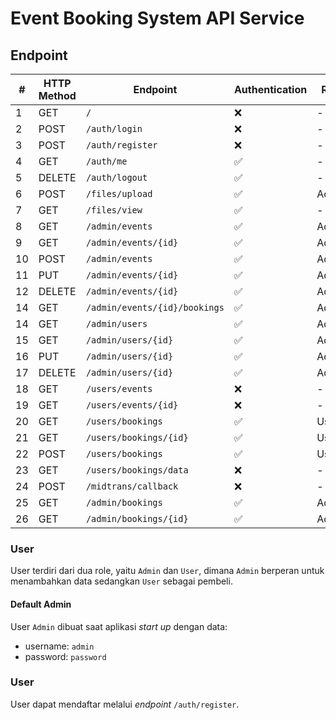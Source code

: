 # Event Booking System API Service

## Endpoint
| #  | HTTP Method | Endpoint                      | Authentication | Role  |
|----|-------------|-------------------------------|----------------|-------|
| 1  | GET         | `/`                           | ❌              | -     |
| 2  | POST        | `/auth/login`                 | ❌              | -     |
| 3  | POST        | `/auth/register`              | ❌              | -     |
| 4  | GET         | `/auth/me`                    | ✅              | -     |
| 5  | DELETE      | `/auth/logout`                | ✅              | -     |
| 6  | POST        | `/files/upload`               | ✅              | Admin |
| 7  | GET         | `/files/view`                 | ✅              | -     |
| 8  | GET         | `/admin/events`               | ✅              | Admin |
| 9  | GET         | `/admin/events/{id}`          | ✅              | Admin |
| 10 | POST        | `/admin/events`               | ✅              | Admin |
| 11 | PUT         | `/admin/events/{id}`          | ✅              | Admin |
| 12 | DELETE      | `/admin/events/{id}`          | ✅              | Admin |
| 14 | GET         | `/admin/events/{id}/bookings` | ✅              | Admin |
| 14 | GET         | `/admin/users`                | ✅              | Admin |
| 15 | GET         | `/admin/users/{id}`           | ✅              | Admin |
| 16 | PUT         | `/admin/users/{id}`           | ✅              | Admin |
| 17 | DELETE      | `/admin/users/{id}`           | ✅              | Admin |
| 18 | GET         | `/users/events`               | ❌              | -     |
| 19 | GET         | `/users/events/{id}`          | ❌              | -     |
| 20 | GET         | `/users/bookings`             | ✅              | User  |
| 21 | GET         | `/users/bookings/{id}`        | ✅              | User  |
| 22 | POST        | `/users/bookings`             | ✅              | User  |
| 23 | GET         | `/users/bookings/data`        | ❌              | -     |
| 24 | POST        | `/midtrans/callback`          | ❌              | -     |
| 25 | GET         | `/admin/bookings`             | ✅              | Admin |
| 26 | GET         | `/admin/bookings/{id}`        | ✅              | Admin |

### User
User terdiri dari dua role, yaitu `Admin` dan `User`, dimana `Admin` berperan untuk menambahkan data sedangkan `User` sebagai pembeli.

#### Default Admin
User `Admin` dibuat saat aplikasi _start up_ dengan data:
- username: `admin`
- password: `password`

### User
User dapat mendaftar melalui _endpoint_ `/auth/register`.